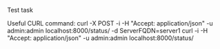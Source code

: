 Test task

Useful CURL command:
curl -X POST -i -H "Accept: application/json" -u admin:admin localhost:8000/status/ -d ServerFQDN=server1
curl -i -H "Accept: application/json" -u admin:admin localhost:8000/status/

